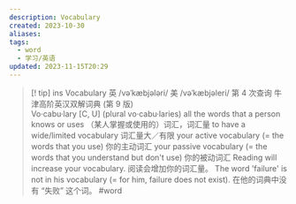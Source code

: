 ```yaml
---
description: Vocabulary
created: 2023-10-30
aliases: 
tags:
  - word
  - 学习/英语
updated: 2023-11-15T20:29
---
```




> [! tip] ins
>Vocabulary 
> 英 /vəˈkæbjələri/ 美 /vəˈkæbjəleri/ 
> 第 4 次查询 
> 牛津高阶英汉双解词典 (第 9 版)  
> Vo·cabu·lary 
> [C, U] (plural vo·cabu·laries) 
>  all the words that a person knows or uses （某人掌握或使用的）词汇，词汇量 
>  to have a wide/limited vocabulary 词汇量大／有限 
>  your active vocabulary (= the words that you use) 你的主动词汇 
>  your passive vocabulary (= the words that you understand but don't use) 你的被动词汇 
>  Reading will increase your vocabulary. 阅读会增加你的词汇量。 
>  The word 'failure' is not in his vocabulary (= for him, failure does not exist). 在他的词典中没有 “失败” 这个词。
#word 
